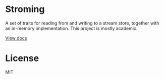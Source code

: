 # Stroming

A set of traits for reading from and writing to a stream store, together with an in-memory implementation. This project is mostly academic.

[View docs](docs.rs/stroming)

# License

MIT
